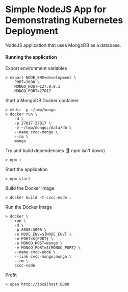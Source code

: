 # Simple NodeJS App for Demonstrating Kubernetes Deployment

NodeJS application that uses MongoDB as a database.

#### Running the application

Export environment variables

```
> export NODE_ENV=development \
    PORT=3000 \
    MONGO_HOST=127.0.0.1
    MONGO_PORT=27017
```

Start a MongoDB Docker container

```
> mkdir -p ~/tmp/mongo
> docker run \
    -d \
    -p 27017:27017 \
    -v ~/tmp/mongo:/data/db \
    --name cvcc-mongo \
    --rm \
    mongo
```

Try and build dependencies (🤞 npm isn't down)

```
> npm i
```

Start the application

```
> npm start
```


Build the Docker Image

```
> docker build -t cvcc-node .
```

Run the Docker Image

```
> docker \
    run \
    -d \
    -p 8080:3000 \
    -e NODE_ENV=${NODE_ENV} \
    -e PORT=${PORT} \
    -e MONGO_HOST=mongo \
    -e MONGO_PORT=${MONGO_PORT} \
    --name cvcc-node \
    --link cvcc-mongo:mongo \
    --rm \
    cvcc-node
```

Profit

```
> open http://localhost:8080
```